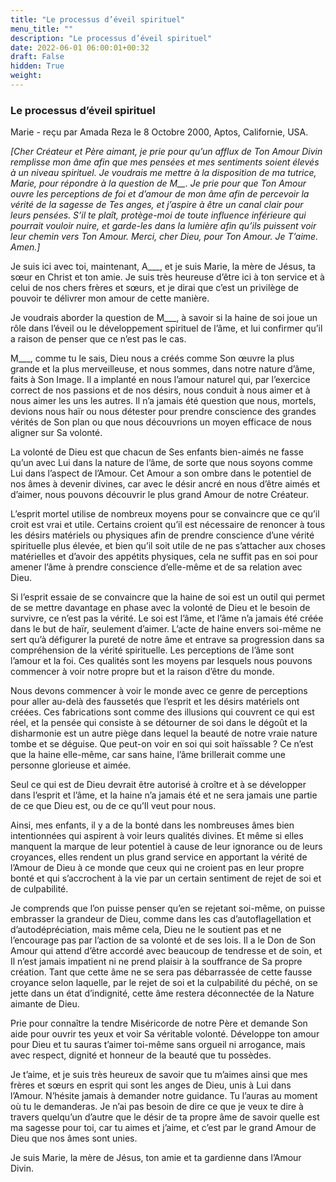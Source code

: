 ```yaml
---
title: "Le processus d’éveil spirituel"
menu_title: ""
description: "Le processus d’éveil spirituel"
date: 2022-06-01 06:00:01+00:32
draft: False
hidden: True
weight:
---
```

### Le processus d’éveil spirituel

Marie - reçu par Amada Reza le 8 Octobre 2000, Aptos, Californie, USA.

*[Cher Créateur et Père aimant, je prie pour qu’un afflux de Ton Amour Divin remplisse mon âme afin que mes pensées et mes sentiments soient élevés à un niveau spirituel. Je voudrais me mettre à la disposition de ma tutrice, Marie, pour répondre à la question de M__. Je prie pour que Ton Amour ouvre les perceptions de foi et d’amour de mon âme afin de percevoir la vérité de la sagesse de Tes anges, et j’aspire à être un canal clair pour leurs pensées. S’il te plaît, protège-moi de toute influence inférieure qui pourrait vouloir nuire, et garde-les dans la lumière afin qu’ils puissent voir leur chemin vers Ton Amour. Merci, cher Dieu, pour Ton Amour. Je T’aime. Amen.]*

Je suis ici avec toi, maintenant, A___, et je suis Marie, la mère de Jésus, ta sœur en Christ et ton amie. Je suis très heureuse d’être ici à ton service et à celui de nos chers frères et sœurs, et je dirai que c’est un privilège de pouvoir te délivrer mon amour de cette manière.

Je voudrais aborder la question de M___, à savoir si la haine de soi joue un rôle dans l’éveil ou le développement spirituel de l’âme, et lui confirmer qu’il a raison de penser que ce n’est pas le cas.

M___, comme tu le sais, Dieu nous a créés comme Son œuvre la plus grande et la plus merveilleuse, et nous sommes, dans notre nature d’âme, faits à Son Image. Il a implanté en nous l’amour naturel qui, par l’exercice correct de nos passions et de nos désirs, nous conduit à nous aimer et à nous aimer les uns les autres. Il n’a jamais été question que nous, mortels, devions nous haïr ou nous détester pour prendre conscience des grandes vérités de Son plan ou que nous découvrions un moyen efficace de nous aligner sur Sa volonté.

La volonté de Dieu est que chacun de Ses enfants bien-aimés ne fasse qu’un avec Lui dans la nature de l’âme, de sorte que nous soyons comme Lui dans l’aspect de l’Amour. Cet Amour a son ombre dans le potentiel de nos âmes à devenir divines, car avec le désir ancré en nous d’être aimés et d’aimer, nous pouvons découvrir le plus grand Amour de notre Créateur.

L’esprit mortel utilise de nombreux moyens pour se convaincre que ce qu’il croit est vrai et utile. Certains croient qu’il est nécessaire de renoncer à tous les désirs matériels ou physiques afin de prendre conscience d’une vérité spirituelle plus élevée, et bien qu’il soit utile de ne pas s’attacher aux choses matérielles et d’avoir des appétits physiques, cela ne suffit pas en soi pour amener l’âme à prendre conscience d’elle-même et de sa relation avec Dieu.

Si l’esprit essaie de se convaincre que la haine de soi est un outil qui permet de se mettre davantage en phase avec la volonté de Dieu et le besoin de survivre, ce n’est pas la vérité. Le soi est l’âme, et l’âme n’a jamais été créée dans le but de haïr, seulement d’aimer. L’acte de haine envers soi-même ne sert qu’à défigurer la pureté de notre âme et entrave sa progression dans sa compréhension de la vérité spirituelle. Les perceptions de l’âme sont l’amour et la foi. Ces qualités sont les moyens par lesquels nous pouvons commencer à voir notre propre but et la raison d’être du monde.

Nous devons commencer à voir le monde avec ce genre de perceptions pour aller au-delà des faussetés que l’esprit et les désirs matériels ont créées. Ces fabrications sont comme des illusions qui couvrent ce qui est réel, et la pensée qui consiste à se détourner de soi dans le dégoût et la disharmonie est un autre piège dans lequel la beauté de notre vraie nature tombe et se déguise. Que peut-on voir en soi qui soit haïssable ? Ce n’est que la haine elle-même, car sans haine, l’âme brillerait comme une personne glorieuse et aimée.

Seul ce qui est de Dieu devrait être autorisé à croître et à se développer dans l’esprit et l’âme, et la haine n’a jamais été et ne sera jamais une partie de ce que Dieu est, ou de ce qu’Il veut pour nous.

Ainsi, mes enfants, il y a de la bonté dans les nombreuses âmes bien intentionnées qui aspirent à voir leurs qualités divines. Et même si elles manquent la marque de leur potentiel à cause de leur ignorance ou de leurs croyances, elles rendent un plus grand service en apportant la vérité de l’Amour de Dieu à ce monde que ceux qui ne croient pas en leur propre bonté et qui s’accrochent à la vie par un certain sentiment de rejet de soi et de culpabilité.

Je comprends que l’on puisse penser qu’en se rejetant soi-même, on puisse embrasser la grandeur de Dieu, comme dans les cas d’autoflagellation et d’autodépréciation, mais même cela, Dieu ne le soutient pas et ne l’encourage pas par l’action de sa volonté et de ses lois. Il a le Don de Son Amour qui attend d’être accordé avec beaucoup de tendresse et de soin, et Il n’est jamais impatient ni ne prend plaisir à la souffrance de Sa propre création. Tant que cette âme ne se sera pas débarrassée de cette fausse croyance selon laquelle, par le rejet de soi et la culpabilité du péché, on se jette dans un état d’indignité, cette âme restera déconnectée de la Nature aimante de Dieu.

Prie pour connaître la tendre Miséricorde de notre Père et demande Son aide pour ouvrir tes yeux et voir Sa véritable volonté. Développe ton amour pour Dieu et tu sauras t’aimer toi-même sans orgueil ni arrogance, mais avec respect, dignité et honneur de la beauté que tu possèdes.

Je t’aime, et je suis très heureux de savoir que tu m’aimes ainsi que mes frères et sœurs en esprit qui sont les anges de Dieu, unis à Lui dans l’Amour. N’hésite jamais à demander notre guidance. Tu l’auras au moment où tu le demanderas. Je n’ai pas besoin de dire ce que je veux te dire à travers quelqu’un d’autre que le désir de ta propre âme de savoir quelle est ma sagesse pour toi, car tu aimes et j’aime, et c’est par le grand Amour de Dieu que nos âmes sont unies.

Je suis Marie, la mère de Jésus, ton amie et ta gardienne dans l’Amour Divin.